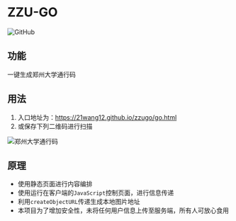 # ZZU-GO
![GitHub](https://img.shields.io/github/license/21wang12/zzugo?style=plastic)
## 功能
一键生成郑州大学通行码

## 用法
1. 入口地址为：https://21wang12.github.io/zzugo/go.html
2. 或保存下列二维码进行扫描

![郑州大学通行码](https://user-images.githubusercontent.com/38482259/112741236-7e41e680-8fb6-11eb-8552-b5c3f9b29cab.png)

## 原理
+ 使用静态页面进行内容编排
+ 使用运行在客户端的`JavaScript`控制页面，进行信息传递
+ 利用`createObjectURL`传递生成本地图片地址
+ 本项目为了增加安全性，未将任何用户信息上传至服务端，所有人可放心食用



